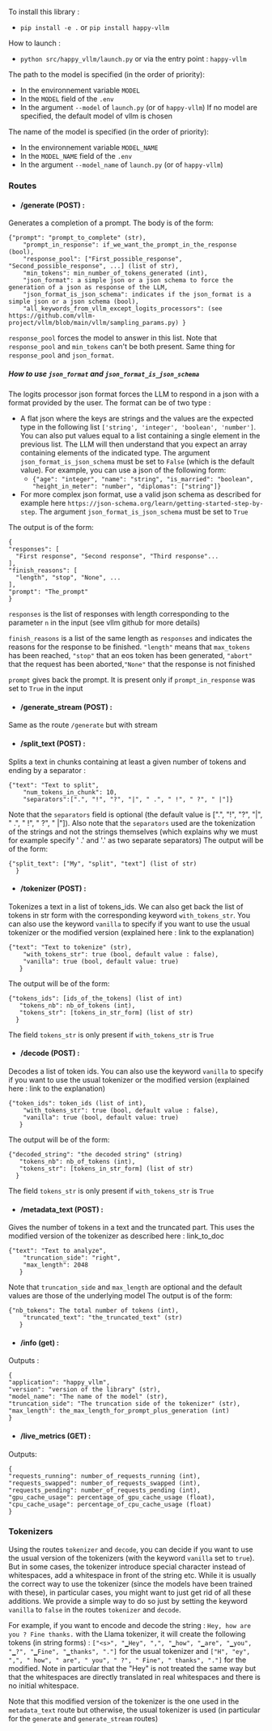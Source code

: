To install this library :
 - `pip install -e .` or `pip install happy-vllm`

How to launch : 

 - `python src/happy_vllm/launch.py` or via the entry point : `happy-vllm`

The path to the model is specified (in the order of priority):
 - In the environnement variable `MODEL`
 - In the `MODEL` field of the `.env` 
 - In the argument `--model` of `launch.py` (or of `happy-vllm`)
If no model are specified, the default model of vllm is chosen

The name of the model is specified (in the order of priority):
 - In the environnement variable `MODEL_NAME`
 - In the `MODEL_NAME` field of the `.env` 
 - In the argument `--model_name` of `launch.py` (or of `happy-vllm`)

 ### Routes
  - #### /generate (POST) :
  Generates a completion of a prompt. The body is of the form:
  ```
  {"prompt": "prompt_to_complete" (str),
      "prompt_in_response": if_we_want_the_prompt_in_the_response (bool),
      "response_pool": ["First_possible_response", "Second_possible_response", ...] (list of str),
      "min_tokens": min_number_of_tokens_generated (int),
      "json_format": a simple json or a json schema to force the generation of a json as response of the LLM,
      "json_format_is_json_schema": indicates if the json_format is a simple json or a json schema (bool),
      "all_keywords_from_vllm_except_logits_processors": (see https://github.com/vllm-project/vllm/blob/main/vllm/sampling_params.py) }
  ```
  `response_pool` forces the model to answer in this list. Note that `response_pool` and `min_tokens` can't be both present. Same thing for `response_pool` and `json_format`.
  
  ##### How to use `json_format` and `json_format_is_json_schema`
  The logits processor json format forces the LLM to respond in a json with a format provided by the user. The format can be of two type : 
  - A flat json where the keys are strings and the values are the expected type in the following list `['string', 'integer', 'boolean', 'number']`. You can also put values equal to a list containing a single element in the previous list. The LLM will then understand that you expect an array containing elements of the indicated type. The argument `json_format_is_json_schema` must be set to `False` (which is the default value). For example, you can use a json of the following form:
    - ```{"age": "integer", "name": "string", "is_married": "boolean", "height_in_meter": "number", "diplomas": ["string"]}```
  - For more complex json format, use a valid json schema as described for example here `https://json-schema.org/learn/getting-started-step-by-step`. The argument `json_format_is_json_schema` must be set to `True`
  
  The output is of the form:
  ```
  {
  "responses": [
    "First response", "Second response", "Third response"...
  ],
  "finish_reasons": [
    "length", "stop", "None", ...
  ],
  "prompt": "The_prompt"
}
  ```
  `responses` is the list of responses with length corresponding to the parameter `n` in the input (see vllm github for more details)

  `finish_reasons` is a list of the same length as `responses` and indicates the reasons for the response to be finished. `"length"` means that `max_tokens` has been reached, `"stop"` that an eos token has been generated, `"abort"` that the request has been aborted,`"None"` that the response is not finished

  `prompt` gives back the prompt. It is present only if `prompt_in_response` was set to `True` in the input

  - #### /generate_stream (POST) :
  Same as the route `/generate` but with stream

  - #### /split_text (POST) : 
  Splits a text in chunks containing at least a given number of tokens and ending by a separator :
  ```
  {"text": "Text to split",
      "num_tokens_in_chunk": 10,
      "separators":[".", "!", "?", "|", " .", " !", " ?", " |"]}
  ```
  Note that the `separators` field is optional (the default value is [".", "!", "?", "|", " .", " !", " ?", " |"]). Also note that the `separators` used are the tokenization of the strings and not the strings themselves (which explains why we must for example specify ' .' and '.' as two separate separators) 
  The output will be of the form: 
   ```
  {"split_text": ["My", "split", "text"] (list of str)
     }
  ```

  - #### /tokenizer (POST) : 
  Tokenizes a text in a list of tokens_ids. We can also get back the list of tokens in str form with the corresponding keyword `with_tokens_str`. You can also use the keyword `vanilla` to specify if you want to use the usual tokenizer or the modified version (explained here : link to the explanation)
  ```
  {"text": "Text to tokenize" (str),
      "with_tokens_str": true (bool, default value : false),
      "vanilla": true (bool, default value: true)
     }
  ```
  The output will be of the form:
   ```
  {"tokens_ids": [ids_of_the_tokens] (list of int)
      "tokens_nb": nb_of_tokens (int),
      "tokens_str": [tokens_in_str_form] (list of str)
     }
  ```
  The field `tokens_str` is only present if `with_tokens_str` is `True`

  - #### /decode (POST) : 
  Decodes a list of token ids. You can also use the keyword `vanilla` to specify if you want to use the usual tokenizer or the modified version (explained here : link to the explanation)
  ```
  {"token_ids": token_ids (list of int),
      "with_tokens_str": true (bool, default value : false),
      "vanilla": true (bool, default value: true)
     }
  ```
  The output will be of the form:
   ```
  {"decoded_string": "the decoded string" (string)
      "tokens_nb": nb_of_tokens (int),
      "tokens_str": [tokens_in_str_form] (list of str)
     }
  ```
  The field `tokens_str` is only present if `with_tokens_str` is `True`

  - #### /metadata_text (POST) : 
  Gives the number of tokens in a text and the truncated part. This uses the modified version of the tokenizer as described here : link_to_doc
  ```
  {"text": "Text to analyze",
      "truncation_side": "right",
      "max_length": 2048
     }
  ```
  Note that `truncation_side` and `max_length` are optional and the default values are those of the underlying model
  The output is of the form:
  ```
  {"nb_tokens": The total number of tokens (int),
      "truncated_text": "the_truncated_text" (str)
     }
  ```

  - #### /info (get) :
  Outputs :
  ```
  {
  "application": "happy_vllm",
  "version": "version of the library" (str),
  "model_name": "The name of the model" (str),
  "truncation_side": "The truncation side of the tokenizer" (str),
  "max_length": the_max_length_for_prompt_plus_generation (int)
}
  ```

  - #### /live_metrics (GET) :
  Outputs:
  ```
  {
  "requests_running": number_of_requests_running (int),
  "requests_swapped": number_of_requests_swapped (int),
  "requests_pending": number_of_requests_pending (int),
  "gpu_cache_usage": percentage_of_gpu_cache_usage (float),
  "cpu_cache_usage": percentage_of_cpu_cache_usage (float)
}
  ``` 


### Tokenizers

Using the routes `tokenizer` and `decode`, you can decide if you want to use the usual version of the tokenizers (with the keyword `vanilla` set to `true`). But in some cases, the tokenizer introduce special character instead of whitespaces, add a whitespace in front of the string etc. While it is usually the correct way to use the tokenizer (since the models have been trained with these), in particular cases, you might want to just get rid of all these additions. We provide a simple way to do so just by setting the keyword `vanilla` to `false` in the routes `tokenizer` and `decode`.

For example, if you want to encode and decode the string : `Hey, how are you ? Fine thanks.` with the Llama tokenizer, it will create the following tokens (in string forms) : `["<s>", "▁Hey", ",", "▁how", "▁are", "▁you", "▁?", "▁Fine", "▁thanks", "."]` for the usual tokenizer and `["H", "ey", ",", " how", " are", " you", " ?", " Fine", " thanks", "."]` for the modified. Note in particular that the "Hey" is not treated the same way but that the whitespaces are directly translated in real whitespaces and there is no initial whitespace.

Note that this modified version of the tokenizer is the one used in the `metadata_text` route but otherwise, the usual tokenizer is used (in particular for the `generate` and `generate_stream` routes)